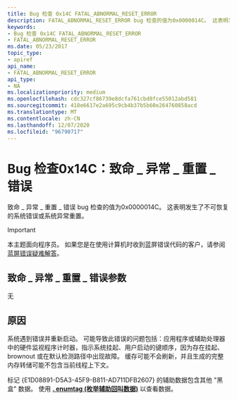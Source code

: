 ```yaml
---
title: Bug 检查 0x14C FATAL_ABNORMAL_RESET_ERROR
description: FATAL_ABNORMAL_RESET_ERROR bug 检查的值为0x0000014C。 这表明发生了不可恢复的系统错误或系统异常重置。
keywords:
- Bug 检查 0x14C FATAL_ABNORMAL_RESET_ERROR
- FATAL_ABNORMAL_RESET_ERROR
ms.date: 05/23/2017
topic_type:
- apiref
api_name:
- FATAL_ABNORMAL_RESET_ERROR
api_type:
- NA
ms.localizationpriority: medium
ms.openlocfilehash: cdc327cf86739e8dcfa761cbd8fce55012abd581
ms.sourcegitcommit: 418e6617e2a695c9cb4b37b5b60e264760858acd
ms.translationtype: MT
ms.contentlocale: zh-CN
ms.lasthandoff: 12/07/2020
ms.locfileid: "96790717"
---
```

# <a name="bug-check-0x14c-fatal_abnormal_reset_error"></a>Bug 检查0x14C：致命 \_ 异常 \_ 重置 \_ 错误


致命 \_ 异常 \_ 重置 \_ 错误 bug 检查的值为0x0000014C。 这表明发生了不可恢复的系统错误或系统异常重置。

> [!IMPORTANT]
> 本主题面向程序员。 如果您是在使用计算机时收到蓝屏错误代码的客户，请参阅[蓝屏错误疑难解答](https://www.windows.com/stopcode)。


## <a name="fatal_abnormal_reset_error-parameters"></a>致命 \_ 异常 \_ 重置 \_ 错误参数


无

<a name="cause"></a>原因
-----

系统遇到错误并重新启动。 可能导致此错误的问题包括：应用程序或辅助处理器中的硬件监视程序计时器，指示系统挂起、用户启动的键顺序，因为存在挂起、brownout 或在默认检测路径中出现故障。 缓存可能不会刷新，并且生成的完整内存转储可能不包含当前线程上下文。

标记 {E1D08891-D5A3-45F9-B811-AD711DFB2607} 的辅助数据包含其他 "黑盒" 数据。 使用 [**. enumtag (枚举辅助回叫数据)**](-enumtag--enumerate-secondary-callback-data-.md) 以查看数据。

 

 




